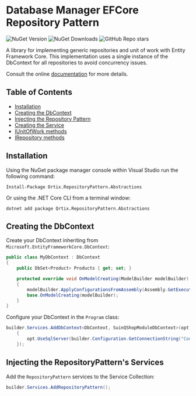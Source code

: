 # Database Manager EFCore Repository Pattern

![NuGet Version](https://img.shields.io/nuget/v/Qrtix.RepositoryPattern.Abstractions?style=flat&logo=nuget)
![NuGet Downloads](https://img.shields.io/nuget/dt/Qrtix.RepositoryPattern.Abstractions?style=flat&logo=nuget)
![GitHub Repo stars](https://img.shields.io/github/stars/Q-rtix/RepositoryPattern?style=flat&logo=github)

A library for implementing generic repositories and unit of work with Entity Framework Core.
This implementation uses a single instance of the DbContext for all repositories to avoid concurrency issues.

Consult the online [documentation](https://q-rtix.github.io/RepositoryPattern/) for more details.

## Table of Contents

- [Installation](#installation)
- [Creating the DbContext](#creating-the-dbcontext)
- [Injecting the Repository Pattern](#injecting-the-efcorerepositorypattern-services)
- [Creating the Service](#creating-the-service)
- [IUnitOfWork methods](#unitofwork)
- [IRepository methods](#repository-methods)

## Installation

Using the NuGet package manager console within Visual Studio run the following command:

```
Install-Package Ortix.RepositoryPattern.Abstractions
```

Or using the .NET Core CLI from a terminal window:

```
dotnet add package Qrtix.RepositoryPattern.Abstractions
```

## Creating the DbContext

Create your DbContext inheriting from `Microsoft.EntityFrameworkCore.DbContext`:

```csharp
public class MyDbContext : DbContext
{
    public DbSet<Product> Products { get; set; }  

    protected override void OnModelCreating(ModelBuilder modelBuilder)
	{
		modelBuilder.ApplyConfigurationsFromAssembly(Assembly.GetExecutingAssembly());
		base.OnModelCreating(modelBuilder);
	}
}
```

Configure your DbContext in the `Program` class:

```csharp
builder.Services.AddDbContext<DbContext, SuinQShopModuleDbContext>(opt =>
    {
        opt.UseSqlServer(builder.Configuration.GetConnectionString("ConnectionString"));
    });
```

## Injecting the RepositoryPattern's Services

Add the `RepositoryPattern` services to the Service Collection:

```csharp
builder.Services.AddRepositoryPattern();
```